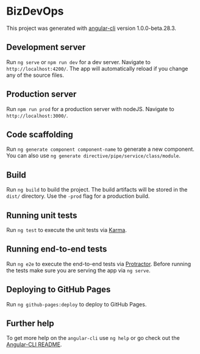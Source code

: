 # BizDevOps

This project was generated with [angular-cli](https://github.com/angular/angular-cli) version 1.0.0-beta.28.3.

## Development server
Run `ng serve` or `npm run dev` for a dev server. Navigate to `http://localhost:4200/`. The app will automatically reload if you change any of the source files.

## Production server
Run `npm run prod` for a production server with nodeJS. Navigate to `http://localhost:3000/`.


## Code scaffolding

Run `ng generate component component-name` to generate a new component. You can also use `ng generate directive/pipe/service/class/module`.

## Build

Run `ng build` to build the project. The build artifacts will be stored in the `dist/` directory. Use the `-prod` flag for a production build.

## Running unit tests

Run `ng test` to execute the unit tests via [Karma](https://karma-runner.github.io).

## Running end-to-end tests

Run `ng e2e` to execute the end-to-end tests via [Protractor](http://www.protractortest.org/).
Before running the tests make sure you are serving the app via `ng serve`.

## Deploying to GitHub Pages

Run `ng github-pages:deploy` to deploy to GitHub Pages.

## Further help

To get more help on the `angular-cli` use `ng help` or go check out the [Angular-CLI README](https://github.com/angular/angular-cli/blob/master/README.md).
